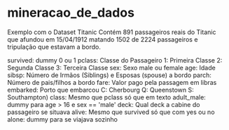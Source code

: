 # mineracao_de_dados

Exemplo com o Dataset Titanic
Contém 891 passageiros reais do Titanic que afundou em 15/04/1912 matando 1502 de 2224 passageiros e tripulação que estavam a bordo.

survived: dummy 0 ou 1
pclass: Classe do Passageiro
1: Primeira Classe
2: Segunda Classe
3: Terceira Classe
sex: Sexo male ou female
age: Idade
sibsp: Número de Irmãos (Siblings) e Esposas (spouse) a bordo
parch: Número de pais/filhos a bordo
fare: Valor pago pela passagem em libras
embarked: Porto que embarcou
C: Cherbourg
Q: Queenstown
S: Southampton)
class: Mesmo que pclass só que em texto
adult_male: dummy para age > 16 e sex == 'male'
deck: Qual deck a cabine do passageiro se situava
alive: Mesmo que survived só que com yes ou no
alone: dummy para se viajava sozinho
